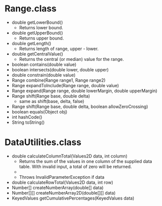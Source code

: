 
# Range.class

- double getLowerBound()
  - Returns lower bound.  
- double getUpperBound()
  - Returns upper bound. 
- double getLength()
  - Returns length of range, upper - lower.   
- double getCentralValue()
  - Returns the central (or median) value for the range.
- boolean contains(double value)
- boolean intersects(double lower, double upper)
- double constrain(double value)
- Range combine(Range range1, Range range2)
- Range expandToInclude(Range range, double value)
- Range expand(Range range, double lowerMargin, double upperMargin)
- Range shift(Range base, double delta)
  - same as shift(base, delta, false) 
- Range shift(Range base, double delta, boolean allowZeroCrossing) 
- boolean equals(Object obj)
- int hashCode()
- String toString()


# DataUtilities.class 

- double calculateColumnTotal(Values2D data, int column)
  - Returns the sum of the values in one column of the supplied data table. With invalid input, a total of zero will be returned.
  -
  - Throws InvalidParameterException if data
- double calculateRowTotal(Values2D data, int row)
- Number[] createNumberArray(double[] data)
- Number[][] createNumberArray2D(double[][] data)
- KeyedValues getCumulativePercentages(KeyedValues data)

